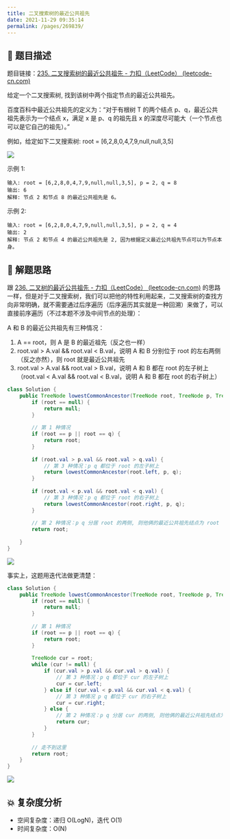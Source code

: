 ```yaml
---
title: 二叉搜索树的最近公共祖先
date: 2021-11-29 09:35:14
permalink: /pages/269839/
---
```


## 📃 题目描述

题目链接：[235. 二叉搜索树的最近公共祖先 - 力扣（LeetCode） (leetcode-cn.com)](https://leetcode-cn.com/problems/lowest-common-ancestor-of-a-binary-search-tree/)

给定一个二叉搜索树, 找到该树中两个指定节点的最近公共祖先。

百度百科中最近公共祖先的定义为：“对于有根树 T 的两个结点 p、q，最近公共祖先表示为一个结点 x，满足 x 是 p、q 的祖先且 x 的深度尽可能大（一个节点也可以是它自己的祖先）。”

例如，给定如下二叉搜索树:  root = [6,2,8,0,4,7,9,null,null,3,5]

![](https://assets.leetcode-cn.com/aliyun-lc-upload/uploads/2018/12/14/binarysearchtree_improved.png)

示例 1:

```
输入: root = [6,2,8,0,4,7,9,null,null,3,5], p = 2, q = 8
输出: 6 
解释: 节点 2 和节点 8 的最近公共祖先是 6。
```

示例 2:

```
输入: root = [6,2,8,0,4,7,9,null,null,3,5], p = 2, q = 4
输出: 2
解释: 节点 2 和节点 4 的最近公共祖先是 2, 因为根据定义最近公共祖先节点可以为节点本身。
```

## 🔔 解题思路

跟 [236. 二叉树的最近公共祖先 - 力扣（LeetCode） (leetcode-cn.com)](https://leetcode-cn.com/problems/lowest-common-ancestor-of-a-binary-tree/) 的思路一样，但是对于二叉搜索树，我们可以把他的特性利用起来，二叉搜索树的查找方向非常明确，就不需要通过后序遍历（后序遍历其实就是一种回溯）来做了，可以直接前序遍历（不过本题不涉及中间节点的处理）：

A 和 B 的最近公共祖先有三种情况：

1. A == root，则 A 是 B 的最近祖先（反之也一样）
2. root.val > A.val && root.val < B.val，说明 A 和 B 分别位于 root 的左右两侧（反之亦然），则 root 就是最近公共祖先
3. root.val > A.val && root.val > B.val，说明 A 和 B 都在 root 的左子树上（root.val < A.val && root.val < B.val，说明 A 和 B 都在 root 的右子树上）


```java
class Solution {
    public TreeNode lowestCommonAncestor(TreeNode root, TreeNode p, TreeNode q) {
        if (root == null) {
            return null;
        }
        
        // 第 1 种情况
        if (root == p || root == q) {
            return root;
        }
        
        if (root.val > p.val && root.val > q.val) {
            // 第 3 种情况：p q 都位于 root 的左子树上
            return lowestCommonAncestor(root.left, p, q);
        }
        
        if (root.val < p.val && root.val < q.val) {
            // 第 3 种情况：p q 都位于 root 的右子树上
            return lowestCommonAncestor(root.right, p, q);
        }
        
        // 第 2 种情况：p q 分居 root 的两侧, 则他俩的最近公共祖先结点为 root
        return root;
        
    }
}
```

![](https://cs-wiki.oss-cn-shanghai.aliyuncs.com/img/20211129095514.png)

事实上，这题用迭代法做更清楚：

```java
class Solution {
    public TreeNode lowestCommonAncestor(TreeNode root, TreeNode p, TreeNode q) {
        if (root == null) {
            return null;
        }
        
        // 第 1 种情况
        if (root == p || root == q) {
            return root;
        }
        
        TreeNode cur = root;
        while (cur != null) {
            if (cur.val > p.val && cur.val > q.val) {
                // 第 3 种情况：p q 都位于 cur 的左子树上
                cur = cur.left;
            } else if (cur.val < p.val && cur.val < q.val) {
                // 第 3 种情况 p q 都位于 cur 的右子树上
                cur = cur.right;
            } else {
                // 第 2 种情况：p q 分居 cur 的两侧, 则他俩的最近公共祖先结点为 cur
                return cur;
            }
        }
        
        // 走不到这里
        return root;
    }
}
```

![](https://cs-wiki.oss-cn-shanghai.aliyuncs.com/img/20211129100350.png)

## 💥 复杂度分析

- 空间复杂度：递归 O(LogN)，迭代 O(1)
- 时间复杂度：O(N)

